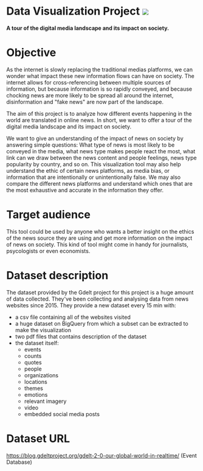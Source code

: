 # Data Visualization Project <img src="https://travis-ci.com/7PH/EPFL-Data-Visualization-Project.svg?token=Za94vW75EZvYRU3Un778&branch=master">

**A tour of the digital media landscape and its impact on society.**

# Objective
As the internet is slowly replacing the traditional medias platforms, we can wonder what impact these new information flows can have on society.
The internet allows for cross-referencing between multiple sources of information, but because information is so rapidly conveyed, and because chocking news are more likely to be spread all around the internet, disinformation and "fake news" are now part of the landscape.

The aim of this project is to analyze how different events happening in the world are translated in online news.
In short, we want to offer a tour of the digital media landscape and its impact on society.

We want to give an understanding of the impact of news on society by answering simple questions: What type of news is most likely to be conveyed in the media, what news type makes people react the most, what link can we draw between the news content and people feelings, news type popularity by country, and so on.
This visualization tool may also help understand the ethic of certain news platforms, as media bias, or information that are intentionally or unintentionally false. We may also compare the different news platforms and understand which ones that are the most exhaustive and accurate in the information they offer.

# Target audience
This tool could be used by anyone who wants a better insight on the ethics of the news source they are using and get more information on the impact of news on society. This kind of tool might come in handy for journalists, psycologists or even economists.

# Dataset description
The dataset provided by the Gdelt project for this project is a huge amount of data collected. They've been collecting and analysing data from news websites since 2015. They provide a new dataset every 15 min with:
- a csv file containing all of the websites visited
- a huge dataset on BigQuery from which a subset can be extracted to make the visualization
- two pdf files that contains description of the dataset
- the dataset itself:
  - events
  - counts
  - quotes
  - people
  - organizations
  - locations
  - themes
  - emotions
  - relevant imagery
  - video
  - embedded social media posts

# Dataset URL
https://blog.gdeltproject.org/gdelt-2-0-our-global-world-in-realtime/ (Event Database)
